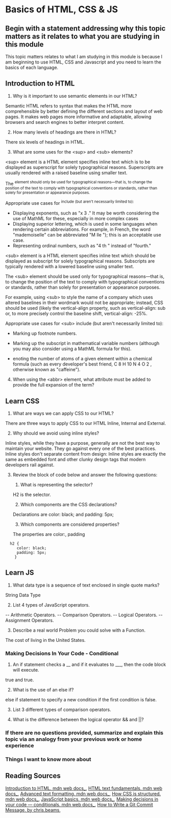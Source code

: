 # Basics of HTML, CSS & JS

## Begin with a statement addressing why this topic matters as it relates to what you are studying in this module

This topic matters relates to what I am studying in this module is because I am beginning to use HTML, CSS and Javascript and you need to learn the basics of each language.

## Introduction to HTML

1. Why is it important to use semantic elements in our HTML?

Semantic HTML refers to syntax that makes the HTML more comprehensible by better defining the different sections and layout of web pages. It makes web pages more informative and adaptable, allowing browsers and search engines to better interpret content.

2. How many levels of headings are there in HTML?

There six levels of headings in HTML.

3. What are some uses for the \<sup> and \<sub> elements?

\<sup> element is a  HTML element specifies inline text which is to be displayed as superscript for solely typographical reasons. Superscripts are usually rendered with a raised baseline using smaller text.

The <sup> element should only be used for typographical reasons—that is, to change the position of the text to comply with typographical conventions or standards, rather than solely for presentation or appearance purposes.

Appropriate use cases for <sup> include (but aren't necessarily limited to):

* Displaying exponents, such as "x 3 ." It may be worth considering the use of MathML for these, especially in more complex cases
* Displaying superior lettering, which is used in some languages when rendering certain abbreviations. For example, in French, the word "mademoiselle" can be abbreviated "M lle "); this is an acceptable use case.
* Representing ordinal numbers, such as "4 th " instead of "fourth."

\<sub> element is a HTML element specifies inline text which should be displayed as subscript for solely typographical reasons. Subscripts are typically rendered with a lowered baseline using smaller text.

The \<sub> element should be used only for typographical reasons—that is, to change the position of the text to comply with typographical conventions or standards, rather than solely for presentation or appearance purposes.

For example, using \<sub> to style the name of a company which uses altered baselines in their wordmark would not be appropriate; instead, CSS should be used (likely the vertical-align property, such as vertical-align: sub or, to more precisely control the baseline shift, vertical-align: -25%.

Appropriate use cases for \<sub> include (but aren't necessarily limited to):

* Marking up footnote numbers.

* Marking up the subscript in mathematical variable numbers (although you may also consider using a MathML formula for this).

* enoting the number of atoms of a given element within a chemical formula (such as every developer's best friend, C 8 H 10 N 4 O 2 , otherwise known as "caffeine").

4. When using the \<abbr> element, what attribute must be added to provide the full expansion of the term?

## Learn CSS

1. What are ways we can apply CSS to our HTML?

There are three ways to apply CSS to our HTML Inline, Internal and External.

2. Why should we avoid using inline styles?

Inline styles, while they have a purpose, generally are not the best way to maintain your website. They go against every one of the best practices. Inline styles don't separate content from design: Inline styles are exactly the same as embedded font and other clunky design tags that modern developers rail against.

3. Review the block of code below and answer the following questions:
    1. What is representing the selector?

    H2 is the selector.

    2. Which components are the CSS declarations?

    Declarations are color: black; and padding: 5px;

    3. Which components are considered properties?

      The properties are color:, padding

```
  h2 { 
     color: black; 
     padding: 5px;  
    }
```

## Learn JS

1. What data type is a sequence of text enclosed in single quote marks?

String Data Type

2. List 4 types of JavaScript operators.

-- Arithmetic Operators.
-- Comparison Operators.
-- Logical Operators.
-- Assignment Operators.

3. Describe a real world Problem you could solve with a Function.

The cost of living in the United States.

### Making Decisions In Your Code - Conditional

1. An if statement checks a __ and if it evaluates to ___, then the code block will execute.

true and true.

2. What is the use of an else if?

else if statement to specify a new condition if the first condition is false.

3. List 3 different types of comparison operators.

4. What is the difference between the logical operator && and ||?

### If there are no questions provided, summarize and explain this topic via an analogy from your previous work or home experience

### Things I want to know more about

## Reading Sources

[Introduction to HTML. mdn web docs_](https://developer.mozilla.org/en-US/docs/Learn/HTML/Introduction_to_HTML),
[HTML text fundamentals. mdn web docs_](https://developer.mozilla.org/en-US/docs/Learn/HTML/Introduction_to_HTML/HTML_text_fundamentals),
[Advanced text formatting. mdn web docs_](https://developer.mozilla.org/en-US/docs/Learn/HTML/Introduction_to_HTML/Advanced_text_formatting),
[How CSS is structured. mdn web docs_](https://developer.mozilla.org/en-US/docs/Learn/CSS/First_steps/How_CSS_is_structured),
[JavaScript basics. mdn web docs_](https://developer.mozilla.org/en-US/docs/Learn/Getting_started_with_the_web/JavaScript_basics),
[Making decisions in your code — conditionals. mdn web docs_](https://developer.mozilla.org/en-US/docs/Learn/JavaScript/Building_blocks/conditionals),
[How to Write a Git Commit Message. by chris.beams](https://cbea.ms/git-commit/),
